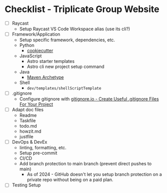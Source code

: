 # Checklist - Triplicate Group Website
- [ ] Raycast
  - Setup Raycast VS Code Workspace alias (use its cli?)
- [ ] Framework/Application
  - Setup specific framework, dependencies, etc.
  - Python
    - [cookiecutter](https://cookiecutter.readthedocs.io/en/stable/README.html)
  - JavaScript
    - Astro starter templates
    - Astro cli new project setup command
  - Java
    - [Maven Archetype](https://maven.apache.org/guides/introduction/introduction-to-archetypes.html)
  - Shell
    - `dev/templates/shellScriptTemplate`
- [ ] .gitignore
  - Configure gitignore with [gitignore.io - Create Useful .gitignore Files For Your Project](https://www.toptal.com/developers/gitignore)
- [ ] Adapt doc files
  - Readme
  - Taskfile
  - todo.md
  - howzit.md
  - justfile
- [ ] DevOps & DevEx
  - linting, formatting, etc.
  - Setup pre-commit
  - CI/CD
  - Add branch protection to main branch (prevent direct pushes to main)
    - As of 2024 - GitHub doesn't let you setup branch protection on a private repo without being on a paid plan.
- [ ] Testing Setup
